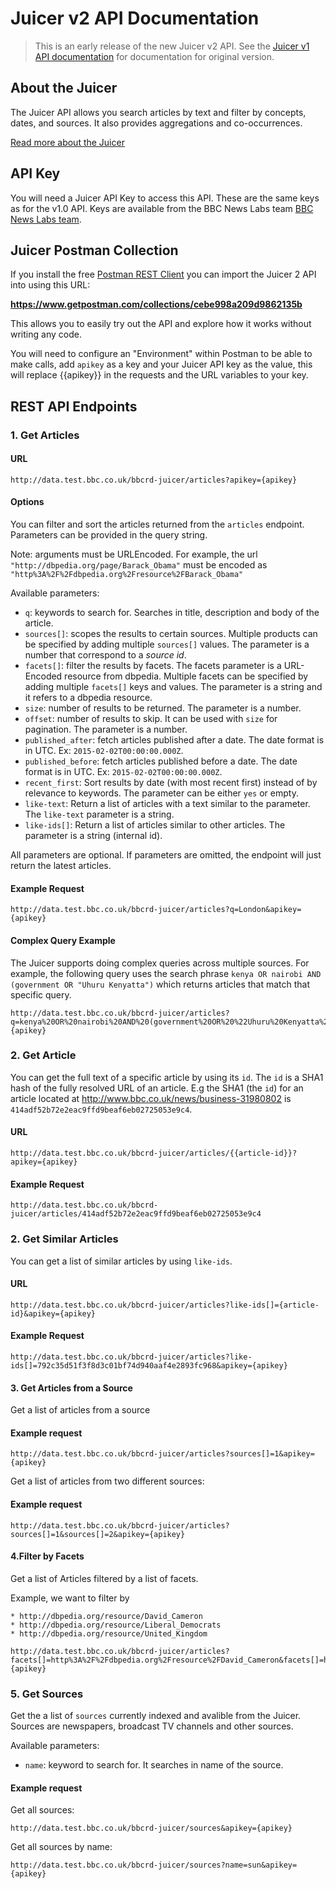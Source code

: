 #  Juicer v2 API Documentation

> This is an early release of the new Juicer v2 API. See the [Juicer v1 API documentation](Juicer.html) for documentation for original version.

## About the Juicer

The Juicer API allows you search articles by text and filter by concepts, dates, and sources. It also provides aggregations and co-occurrences.

[Read more about the Juicer](http://www.bbc.co.uk/partnersandsuppliers/connectedstudio/newslabs/projects/juicer.html)

## API Key

You will need a Juicer API Key to access this API. These are the same keys as for the v1.0 API. Keys are available from the BBC News Labs team [BBC News Labs team](http://twitter.com/BBC_News_Labs).

## Juicer Postman Collection

If you install the free [Postman REST Client](https://www.getpostman.com) you can import the Juicer 2 API into using this URL:

**https://www.getpostman.com/collections/cebe998a209d9862135b**

This allows you to easily try out the API and explore how it works without writing any code.

You will need to configure an "Environment" within Postman to be able to make calls, add `apikey` as a key and your Juicer API key as the value, this will replace {{apikey}} in the requests and the URL variables to your key.

## REST API Endpoints

### 1. Get Articles

#### URL

```
http://data.test.bbc.co.uk/bbcrd-juicer/articles?apikey={apikey}
```

#### Options

You can filter and sort the articles returned from the `articles` endpoint. Parameters can be provided in the query string.

Note: arguments must be URLEncoded. For example, the url `"http://dbpedia.org/page/Barack_Obama"` must be encoded as `"http%3A%2F%2Fdbpedia.org%2Fresource%2FBarack_Obama"`

Available parameters:

* `q`: keywords to search for. Searches in title, description and body of the article.
* `sources[]`: scopes the results to certain sources. Multiple products can be specified by adding multiple `sources[]` values. The parameter is a number that correspond to a _source id_.
* `facets[]`:  filter the results by facets. The facets parameter is a URL-Encoded resource from dbpedia. Multiple facets can be specified by adding multiple `facets[]` keys and values. The parameter is a string and it refers to a dbpedia resource.
* `size`: number of results to be returned. The parameter is a number.
* `offset`: number of results to skip. It can be used with `size` for pagination. The parameter is a number.
* `published_after`: fetch articles published after a date. The date format is in UTC. Ex:
`2015-02-02T00:00:00.000Z`.
* `published_before`: fetch articles published before a date. The date format is in UTC. Ex:
`2015-02-02T00:00:00.000Z`.
* `recent_first`: Sort results by date (with most recent first) instead of by relevance to keywords. The parameter can be either `yes` or empty.
* `like-text`: Return a list of articles with a text similar to the parameter. The `like-text` parameter is a string.
* `like-ids[]`: Return a list of articles similar to other articles. The parameter is a string (internal id).

All parameters are optional. If parameters are omitted, the endpoint will just return the latest articles.

#### Example Request

```
http://data.test.bbc.co.uk/bbcrd-juicer/articles?q=London&apikey={apikey}
```

#### Complex Query Example

The Juicer supports doing complex queries across multiple sources. For example, the following query uses the search phrase `kenya OR nairobi AND (government OR "Uhuru Kenyatta")` which returns articles that match that specific query.

```
http://data.test.bbc.co.uk/bbcrd-juicer/articles?q=kenya%20OR%20nairobi%20AND%20(government%20OR%20%22Uhuru%20Kenyatta%22)&apikey={apikey}
```

### 2. Get Article

You can get the full text of a specific article by using its `id`. The `id` is a SHA1 hash of the fully resolved URL of an article. E.g the SHA1 (the `id`) for an article located at http://www.bbc.co.uk/news/business-31980802 is `414adf52b72e2eac9ffd9beaf6eb02725053e9c4`.

#### URL

```
http://data.test.bbc.co.uk/bbcrd-juicer/articles/{{article-id}}?apikey={apikey}
```

#### Example Request

```
http://data.test.bbc.co.uk/bbcrd-juicer/articles/414adf52b72e2eac9ffd9beaf6eb02725053e9c4
```

### 2. Get Similar Articles

You can get a list of similar articles by using  `like-ids`.

#### URL

```
http://data.test.bbc.co.uk/bbcrd-juicer/articles?like-ids[]={article-id}&apikey={apikey}
```

#### Example Request

```
http://data.test.bbc.co.uk/bbcrd-juicer/articles?like-ids[]=792c35d51f3f8d3c01bf74d940aaf4e2893fc968&apikey={apikey}
```


#### 3. Get Articles from a Source

Get a list of articles from a source

#### Example request 

```
http://data.test.bbc.co.uk/bbcrd-juicer/articles?sources[]=1&apikey={apikey}
```

Get a list of articles from two different sources:

#### Example request 

```
http://data.test.bbc.co.uk/bbcrd-juicer/articles?sources[]=1&sources[]=2&apikey={apikey}
```

#### 4.Filter by Facets


Get a list of Articles filtered by a list of facets.

Example, we want to filter by
    
    * http://dbpedia.org/resource/David_Cameron
    * http://dbpedia.org/resource/Liberal_Democrats
    * http://dbpedia.org/resource/United_Kingdom


```
http://data.test.bbc.co.uk/bbcrd-juicer/articles?facets[]=http%3A%2F%2Fdbpedia.org%2Fresource%2FDavid_Cameron&facets[]=http%3A%2F%2Fdbpedia.org%2Fresource%2FLiberal_Democrats&facets[]=http%3A%2F%2Fdbpedia.org%2Fresource%2FUnited_Kingdom&apikey={apikey}
```


### 5. Get Sources

Get the a list of `sources` currently indexed and avalible from the Juicer. Sources are newspapers, broadcast TV channels and other sources.


Available parameters:

* `name`: keyword to search for. It searches in name of the source.

#### Example request 


Get all sources:

```
http://data.test.bbc.co.uk/bbcrd-juicer/sources&apikey={apikey}
```


Get all sources by name: 

```
http://data.test.bbc.co.uk/bbcrd-juicer/sources?name=sun&apikey={apikey}
```
